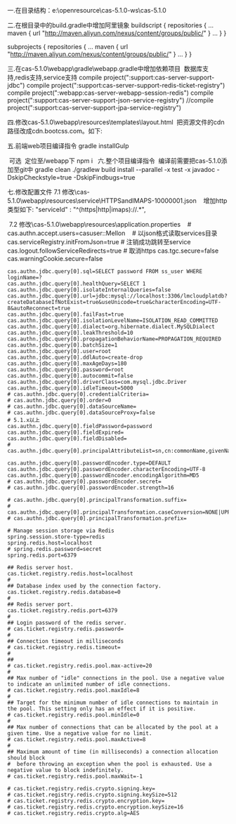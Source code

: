 一.在目录结构：e:\openresource\cas-5.1.0-ws\cas-5.1.0

二.在根目录中的build.gradle中增加阿里镜象
  buildscript {
    repositories {
      ...
      maven { url "http://maven.aliyun.com/nexus/content/groups/public/" }
      ...
    }
  }
  
  subprojects {
    repositories {
      ...
      maven { url "http://maven.aliyun.com/nexus/content/groups/public/" }
      ...
    }
  }

三.在cas-5.1.0\webapp\gradle\webapp.gradle中增加依赖项目
  数据库支持,redis支持,service支持
  compile project(":support:cas-server-support-jdbc")
  compile project(":support:cas-server-support-redis-ticket-registry")
  compile project(":webapp:cas-server-webapp-session-redis")
  compile project(":support:cas-server-support-json-service-registry")
	//compile project(":support:cas-server-support-jpa-service-registry")

四.修改cas-5.1.0\webapp\resources\templates\layout.html
  把资源文件的cdn路径改成cdn.bootcss.com。如下:
  <link rel="stylesheet" href="//cdn.bootcss.com/font-awesome/4.4.0/css/font-awesome.min.css"/>
  <link type="text/css" rel="stylesheet" href="//cdn.bootcss.com/bootstrap/3.3.5/css/bootstrap.min.css"/>

  <link rel="stylesheet" th:href="@{${#themes.code('standard.custom.css.file')}}"/>

  <link rel="icon" th:href="@{/favicon.ico}" type="image/x-icon"/>

  <script type="text/javascript" src="//cdn.bootcss.com/zxcvbn/4.3.0/zxcvbn.js"></script>
  <script type="text/javascript" src="//cdn.bootcss.com/jquery/1.11.3/jquery.min.js"></script>
  <script type="text/javascript" src="//cdn.bootcss.com/jqueryui/1.11.4/jquery-ui.min.js"></script>
  <script type="text/javascript" src="//cdn.bootcss.com/jquery-cookie/1.4.1/jquery.cookie.min.js"></script>
  <script src="//www.google.com/recaptcha/api.js" async defer th:if="${recaptchaSiteKey}"></script>
  <script src="//cdn.bootcss.com/bootstrap/3.3.5/js/bootstrap.min.js"></script>

五.前端web项目编译指令
  gradle installGulp
  
  可选
  定位至/webapp下
  npm i
  
六.整个项目编译指令
  编译前需要把cas-5.1.0添加至git中
  gradle clean
  ./gradlew build install --parallel -x test -x javadoc -DskipCheckstyle=true -DskipFindbugs=true

七.修改配置文件
  7.1 修改\cas-5.1.0\webapp\resources\service\HTTPSandIMAPS-10000001.json
    增加http类型如下:
    "serviceId" : "^(https|http|imaps)://.*",
    
  7.2 修改\cas-5.1.0\webapp\resources\application.properties
    # cas.authn.accept.users=casuser::Mellon
    # 以json格式读取services目录
    cas.serviceRegistry.initFromJson=true
    # 注销成功跳转至service
    cas.logout.followServiceRedirects=true
    # 取消https
    cas.tgc.secure=false
    cas.warningCookie.secure=false

    cas.authn.jdbc.query[0].sql=SELECT password FROM ss_user WHERE loginName=?
    cas.authn.jdbc.query[0].healthQuery=SELECT 1
    cas.authn.jdbc.query[0].isolateInternalQueries=false
    cas.authn.jdbc.query[0].url=jdbc:mysql://localhost:3306/lmcloudplatdb?createDatabaseIfNotExist=true&useUnicode=true&characterEncoding=UTF-8&autoReconnect=true
    cas.authn.jdbc.query[0].failFast=true
    cas.authn.jdbc.query[0].isolationLevelName=ISOLATION_READ_COMMITTED
    cas.authn.jdbc.query[0].dialect=org.hibernate.dialect.MySQLDialect
    cas.authn.jdbc.query[0].leakThreshold=10
    cas.authn.jdbc.query[0].propagationBehaviorName=PROPAGATION_REQUIRED
    cas.authn.jdbc.query[0].batchSize=1
    cas.authn.jdbc.query[0].user=root
    cas.authn.jdbc.query[0].ddlAuto=create-drop
    cas.authn.jdbc.query[0].maxAgeDays=180
    cas.authn.jdbc.query[0].password=root
    cas.authn.jdbc.query[0].autocommit=false
    cas.authn.jdbc.query[0].driverClass=com.mysql.jdbc.Driver
    cas.authn.jdbc.query[0].idleTimeout=5000
    # cas.authn.jdbc.query[0].credentialCriteria=
    # cas.authn.jdbc.query[0].order=0
    # cas.authn.jdbc.query[0].dataSourceName=
    # cas.authn.jdbc.query[0].dataSourceProxy=false
    # 5.1.x以上
    cas.authn.jdbc.query[0].fieldPassword=password
    cas.authn.jdbc.query[0].fieldExpired=
    cas.authn.jdbc.query[0].fieldDisabled=
    # cas.authn.jdbc.query[0].principalAttributeList=sn,cn:commonName,givenName

    cas.authn.jdbc.query[0].passwordEncoder.type=DEFAULT
    cas.authn.jdbc.query[0].passwordEncoder.characterEncoding=UTF-8
    cas.authn.jdbc.query[0].passwordEncoder.encodingAlgorithm=MD5
    # cas.authn.jdbc.query[0].passwordEncoder.secret=
    # cas.authn.jdbc.query[0].passwordEncoder.strength=16

    # cas.authn.jdbc.query[0].principalTransformation.suffix=
    # cas.authn.jdbc.query[0].principalTransformation.caseConversion=NONE|UPPERCASE|LOWERCASE
    # cas.authn.jdbc.query[0].principalTransformation.prefix=

    # Manage session storage via Redis
    spring.session.store-type=redis
    spring.redis.host=localhost
    # spring.redis.password=secret
    spring.redis.port=6379

    ## Redis server host.
    cas.ticket.registry.redis.host=localhost
    #
    ## Database index used by the connection factory.
    cas.ticket.registry.redis.database=0
    #
    ## Redis server port.
    cas.ticket.registry.redis.port=6379
    #
    ## Login password of the redis server.
    # cas.ticket.registry.redis.password=
    #
    ## Connection timeout in milliseconds
    # cas.ticket.registry.redis.timeout=
    #
    ##
    # cas.ticket.registry.redis.pool.max-active=20
    #
    ## Max number of "idle" connections in the pool. Use a negative value to indicate an unlimited number of idle connections.
    # cas.ticket.registry.redis.pool.maxIdle=8
    #
    ## Target for the minimum number of idle connections to maintain in the pool. This setting only has an effect if it is positive.
    # cas.ticket.registry.redis.pool.minIdle=0
    #
    ## Max number of connections that can be allocated by the pool at a given time. Use a negative value for no limit.
    # cas.ticket.registry.redis.pool.maxActive=8
    #
    ## Maximum amount of time (in milliseconds) a connection allocation should block
    #  before throwing an exception when the pool is exhausted. Use a negative value to block indefinitely.
    # cas.ticket.registry.redis.pool.maxWait=-1

    # cas.ticket.registry.redis.crypto.signing.key=
    # cas.ticket.registry.redis.crypto.signing.keySize=512
    # cas.ticket.registry.redis.crypto.encryption.key=
    # cas.ticket.registry.redis.crypto.encryption.keySize=16
    # cas.ticket.registry.redis.crypto.alg=AES
